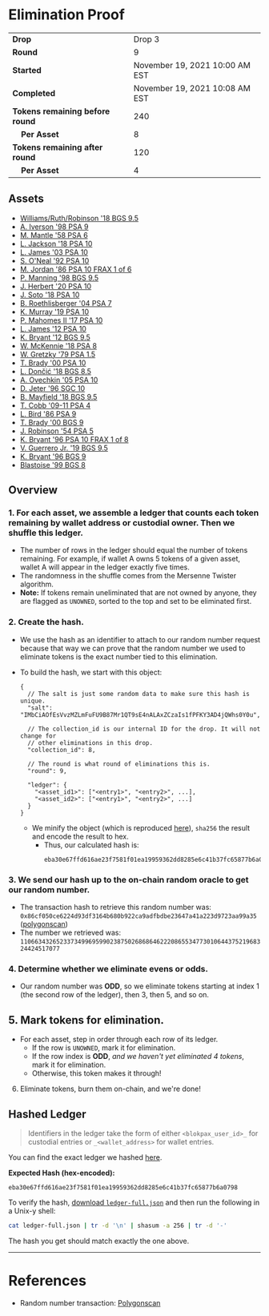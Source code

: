 # Elimination Proof

|||
|---|---|
| **Drop** | Drop 3 |
| **Round** | 9 |
| **Started** | November 19, 2021 10:00 AM EST |
| **Completed** | November 19, 2021 10:08 AM EST |
| **Tokens remaining before round** | 240 |
| **&nbsp;&nbsp;&nbsp;&nbsp;Per Asset** | 8 |
| **Tokens remaining after round** | 120 |
| **&nbsp;&nbsp;&nbsp;&nbsp;Per Asset** | 4 |

## Assets

- [Williams/Ruth/Robinson &#039;18 BGS 9.5](asset-263.md)
- [A. Iverson &#039;98 PSA 9](asset-264.md)
- [M. Mantle &#039;58 PSA 6](asset-265.md)
- [L. Jackson &#039;18 PSA 10](asset-266.md)
- [L. James &#039;03 PSA 10](asset-267.md)
- [S. O&#039;Neal &#039;92 PSA 10](asset-268.md)
- [M. Jordan &#039;86 PSA 10 FRAX 1 of 6](asset-269.md)
- [P. Manning &#039;98 BGS 9.5](asset-270.md)
- [J. Herbert &#039;20 PSA 10](asset-271.md)
- [J. Soto &#039;18 PSA 10](asset-272.md)
- [B. Roethlisberger &#039;04 PSA 7](asset-273.md)
- [K. Murray &#039;19 PSA 10](asset-274.md)
- [P. Mahomes II &#039;17 PSA 10](asset-275.md)
- [L. James &#039;12 PSA 10](asset-276.md)
- [K. Bryant &#039;12 BGS 9.5](asset-277.md)
- [W. McKennie &#039;18 PSA 8](asset-278.md)
- [W. Gretzky &#039;79 PSA 1.5](asset-279.md)
- [T. Brady &#039;00 PSA 10](asset-280.md)
- [L. Dončić &#039;18 BGS 8.5](asset-281.md)
- [A. Ovechkin &#039;05 PSA 10](asset-282.md)
- [D. Jeter &#039;96 SGC 10](asset-283.md)
- [B. Mayfield &#039;18 BGS 9.5](asset-284.md)
- [T. Cobb &#039;09-11 PSA 4](asset-285.md)
- [L. Bird &#039;86 PSA 9](asset-286.md)
- [T. Brady &#039;00 BGS 9](asset-287.md)
- [J. Robinson &#039;54 PSA 5](asset-288.md)
- [K. Bryant &#039;96 PSA 10 FRAX 1 of 8](asset-289.md)
- [V. Guerrero Jr. &#039;19 BGS 9.5](asset-290.md)
- [K. Bryant &#039;96 BGS 9](asset-291.md)
- [Blastoise &#039;99 BGS 8](asset-292.md)

## Overview

### 1. For each asset, we assemble a ledger that counts each token remaining by wallet address or custodial owner. Then we shuffle this ledger.
- The number of rows in the ledger should equal the number of tokens remaining. For example, if wallet A owns 5 tokens of a given asset, wallet A will appear in the ledger exactly five times.
- The randomness in the shuffle comes from the Mersenne Twister algorithm.
- **Note:** If tokens remain uneliminated that are not owned by anyone, they are flagged as `UNOWNED`, sorted to the top and set to be eliminated first.

### 2. Create the hash.
- We use the hash as an identifier to attach to our random number request because that way we can prove that the random number we used to eliminate tokens is the exact number tied to this elimination.
- To build the hash, we start with this object:
  ```jsonc
  {
    // The salt is just some random data to make sure this hash is unique.
    "salt": "IMbCiAOfEsVvzMZLmFuFU9B87Mr1QT9sE4nALAxZCzaIs1fPFKY3AD4jQWhs0Y0u",

    // The collection_id is our internal ID for the drop. It will not change for
    // other eliminations in this drop.
    "collection_id": 8,

    // The round is what round of eliminations this is.
    "round": 9,

    "ledger": {
      "<asset_id1>": ["<entry1>", "<entry2>", ...],
      "<asset_id2>": ["<entry1>", "<entry2>", ...]
    }
  }
  ```

  - We minify the object (which is reproduced [here][ledger_full]), `sha256` the result and encode the result to hex.
    - Thus, our calculated hash is:
      ```plain
      eba30e67ffd616ae23f7581f01ea19959362dd8285e6c41b37fc65877b6a0798
      ```

### 3. We send our hash up to the on-chain random oracle to get our random number.
  - The transaction hash to retrieve this random number was: `0x86cf050ce6224d93df3164b680b922ca9adfbdbe23647a41a223d9723aa99a35` ([polygonscan][random_txn])
  - The number we retrieved was: `110663432652337349969599023875026868646222086553477301064437521968324424517077`

### 4. Determine whether we eliminate evens or odds.
  
  - Our random number was **ODD**, so we eliminate tokens starting at index 1 (the second row of the ledger), then 3, then 5, and so on.
  
## 5. Mark tokens for elimination.
  - For each asset, step in order through each row of its ledger.
    - If the row is `UNOWNED`, mark it for elimination.
    - If the row index is **ODD**, _and we haven't yet eliminated 4 tokens_, mark it for elimination.
    - Otherwise, this token makes it through!

6. Eliminate tokens, burn them on-chain, and we're done!

## Hashed Ledger

> Identifiers in the ledger take the form of either `<blokpax_user_id>_` for custodial entries or `_<wallet_address>` for wallet entries.

You can find the exact ledger we hashed [here][ledger_full].

**Expected Hash (hex-encoded):**
```
eba30e67ffd616ae23f7581f01ea19959362dd8285e6c41b37fc65877b6a0798
```

To verify the hash, [download `ledger-full.json`][ledger_full] and then run the following in a Unix-y shell:

```bash
cat ledger-full.json | tr -d '\n' | shasum -a 256 | tr -d '-'
```

The hash you get should match exactly the one above.

---

# References

- Random number transaction: [Polygonscan][random_txn]

[random_txn]: https://polygonscan.com/tx/0x86cf050ce6224d93df3164b680b922ca9adfbdbe23647a41a223d9723aa99a35
[ledger_full]: ledger-full.json

